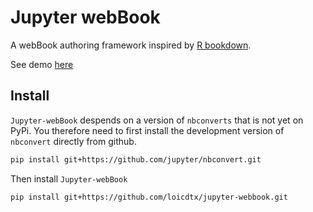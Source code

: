 # Jupyter webBook

A webBook authoring framework inspired by [R bookdown](https://github.com/rstudio/bookdown).

See demo [here](www.loicdutrieux.net/jupyter-webBook/intro.html)


## Install

`Jupyter-webBook` despends on a version of `nbconverts` that is not yet on PyPi. You therefore need to first install the development version of `nbconvert` directly from github.

```sh
pip install git+https://github.com/jupyter/nbconvert.git
```

Then install `Jupyter-webBook`

```sh
pip install git+https://github.com/loicdtx/jupyter-webbook.git
```
